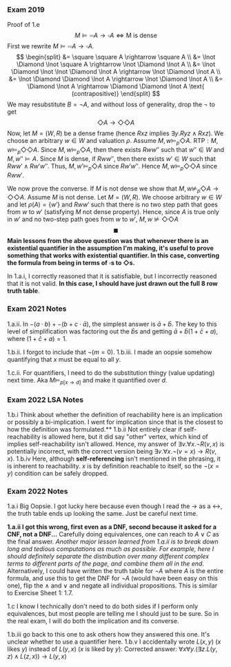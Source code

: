 ### Exam 2019
Proof of 1.e
$$M \models \square \square A \rightarrow \square A \iff \text{M is dense}$$
First we rewrite $M \models \square \square A \rightarrow \square A$.
$$
\begin{split}
	&= \square \square A \rightarrow \square A \\
	&= \lnot \Diamond \lnot \square A \rightarrow \lnot \Diamond \lnot A \\
	&= \lnot \Diamond \lnot \lnot \Diamond \lnot A \rightarrow \lnot \Diamond \lnot A \\
	&= \lnot \Diamond \Diamond \lnot A \rightarrow \lnot \Diamond \lnot A \\ 
	&= \Diamond \lnot A \rightarrow \Diamond \Diamond \lnot A \text{ (contrapositive)}
\end{split}
$$
We may resubstitute $B=\lnot A$, and without loss of generality, drop the $\lnot$ to get $$\Diamond A \rightarrow \Diamond \Diamond A$$Now, let $M = (W, R)$ be a dense frame (hence $Rxz \text{ implies } \exists y. Ryz \land Rxz$).
We choose an arbitrary $w \in W$ and valuation $\rho$. 
Assume $M, w \models_p \Diamond A$. $\text{RTP}: M, w \models_p \Diamond \Diamond A$. Since $M, w \models_p \Diamond A$, then there exists $Rww''$ such that $w'' \in W$ and $M, w'' \models A$. Since $M$ is dense, if $Rww''$, then there exists $w' \in W$ such that $Rww' \land Rw'w''$. Thus, $M, w' \models_p \Diamond A$ since $Rw'w''$. Hence $M, w \models_p \Diamond \Diamond A$ since $Rww'$. 

We now prove the converse. If $M$ is not dense we show that $M, w \not \models_p \Diamond A \rightarrow \Diamond \Diamond A$. 
Assume $M$ is not dense. Let $M = (W, R)$. We choose arbitrary $w \in W$ and let $\rho(A) = \{ w' \}$ and $Rww'$ such that there is no two step path that goes from $w$ to $w'$ (satisfying $M$ not dense property).
Hence, since $A$ is true only in $w'$ and no two-step path goes from $w$ to $w'$, $M, w \not \models \Diamond \Diamond A$ 
$$\blacksquare$$
**Main lessons from the above question was that whenever there is an existential quantifier in the assumption I'm making, it's useful to prove something that works with existential quantifier. In this case, converting the formula from being in terms of $\square$s to $\Diamond$s.**

In 1.a.i, I correctly reasoned that it is satisfiable, but I incorrectly reasoned that it is not valid. **In this case, I should have just drawn out the full 8 row truth table**.

### Exam 2021 Notes
1.a.ii. In $-(a \cdot b) + -(b + c \cdot \bar a)$, the simplest answer is $\bar a + \bar b$. The key to this level of simplification was factoring out the $\bar b$s and getting $\bar a + \bar b (1 + \bar c + a)$, where $(1 + \bar c + a) = 1$. 

1.b.ii. I forgot to include that $\lnot (m = 0)$. 
1.b.iii. I made an oopsie somehow quantifying that $x$ must be equal to all $y$. 

1.c.ii. For quantifiers, I need to do the substitution thingy (value updating) next time. Aka $M \models_{p[x \rightarrow d]}$ and make it quantified over $d$.

### Exam 2022 LSA Notes
1.b.i Think about whether the definition of reachability here is an implication or possibly a bi-implication. I went for implication since that is the closest to how the definition was formulated.**
1.b.ii Not entirely clear if self-reachability is allowed here, but it did say "other" vertex, which kind of implies self-reachability isn't allowed. Hence, my answer of $\exists v. \forall x. \lnot R(v, x)$ is potentially incorrect, with the correct version being $\exists v. \forall x. \lnot (v = x) \rightarrow R(v, x)$.
1.b.iv Here, although **self-referencing** isn't mentioned in the phrasing, it is inherent to reachability. $x$ is by definition reachable to itself, so the $\lnot (x = y)$ condition can be safely dropped.

### Exam 2022 Notes
1.a.i Big Oopsie. I got lucky here because even though I read the $\rightarrow$ as a $\leftrightarrow$, the truth table ends up looking the same. Just be careful next time.

**1.a.ii I got this wrong, first even as a DNF, second because it asked for a CNF, not a DNF...** Carefully doing equivalences, one can reach to $A \lor C$ as the final answer.
*Another major lesson learned from 1.a.ii is to break down long and tedious computations as much as possible. For example, here I should definitely separate the distribution over many different complex terms to different parts of the page, and combine them all in the end.*
Alternatively, I could have written the truth table for $\lnot A$ where $A$ is the entire formula, and use this to get the DNF for $\lnot A$ (would have been easy on this one), flip the $\land$ and $\lor$ and negate all individual propositions. This is similar to Exercise Sheet 1: 1.7.

1.c I know I technically don't need to do both sides if I perform only equivalences, but most people are telling me I should just to be sure. So in the real exam, I will do both the implication and its converse.

1.b.iii go back to this one to ask others how they answered this one. It's unclear whether to use a quantifier here.
1.b.v I accidentally wrote $L(x, y)$ ($x$ likes $y$) instead of $L(y, x)$ ($x$ is liked by $y$): Corrected answer: $\forall x \forall y. (\exists z. L(y, z) \land L(z, x)) \rightarrow L(y, x)$  
